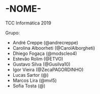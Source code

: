 # -NOME-
TCC Informática 2019 

Grupo:
- André Creppe (@andrecreppe)
- Carolina Alboorheti (@CarolAlborgheti)
- Dhiego Fogaça (@modscleo4)
- Estevão Rolim (@ETVO)
- Gustavo Silva (@Gusilva10)
- Igor Vieira (@ZecaPAGORDINHO)
- Lucas Sartor (@)
- Marcos Lira (@mvl5)
- Sofia Tosta (@)
